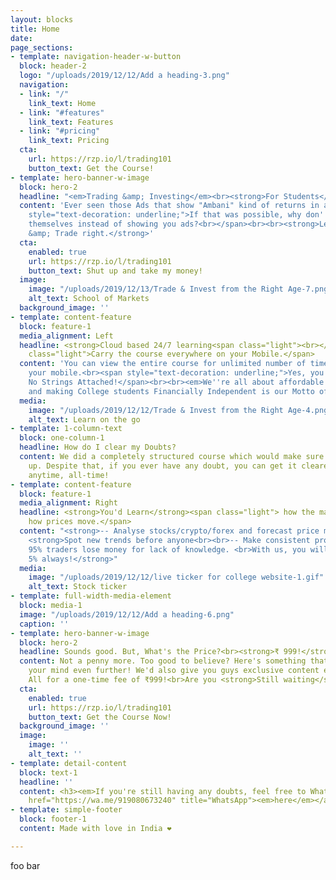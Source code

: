 ```yaml
---
layout: blocks
title: Home
date: 
page_sections:
- template: navigation-header-w-button
  block: header-2
  logo: "/uploads/2019/12/12/Add a heading-3.png"
  navigation:
  - link: "/"
    link_text: Home
  - link: "#features"
    link_text: Features
  - link: "#pricing"
    link_text: Pricing
  cta:
    url: https://rzp.io/l/trading101
    button_text: Get the Course!
- template: hero-banner-w-image
  block: hero-2
  headline: "<em>Trading &amp; Investing</em><br><strong>For Students</strong>"
  content: 'Ever seen those Ads that show "Ambani" kind of returns in a day?<br><br><span
    style="text-decoration: underline;">If that was possible, why don''t they trade
    themselves instead of showing you ads?<br></span><br><br><strong>Learn from scratch
    &amp; Trade right.</strong>'
  cta:
    enabled: true
    url: https://rzp.io/l/trading101
    button_text: Shut up and take my money!
  image:
    image: "/uploads/2019/12/13/Trade & Invest from the Right Age-7.png"
    alt_text: School of Markets
  background_image: ''
- template: content-feature
  block: feature-1
  media_alignment: Left
  headline: <strong>Cloud based 24/7 learning<span class="light"><br></span></strong><span
    class="light">Carry the course everywhere on your Mobile.</span>
  content: 'You can view the entire course for unlimited number of times, through
    your mobile.<br><span style="text-decoration: underline;">Yes, you read it right.
    No Strings Attached!</span><br><br><em>We''re all about affordable education,
    and making College students Financially Independent is our Motto of the year 2020!</em>'
  media:
    image: "/uploads/2019/12/12/Trade & Invest from the Right Age-4.png"
    alt_text: Learn on the go
- template: 1-column-text
  block: one-column-1
  headline: How do I clear my Doubts?
  content: We did a completely structured course which would make sure no doubts come
    up. Despite that, if you ever have any doubt, you can get it cleared over call/text/TeamViewer
    anytime, all-time!
- template: content-feature
  block: feature-1
  media_alignment: Right
  headline: <strong>You'd Learn</strong><span class="light"> how the market works,
    how prices move.</span>
  content: "<strong>-- Analyse stocks/crypto/forex and forecast price movements.</strong><br><br>--
    <strong>Spot new trends before anyone<br><br>-- Make consistent profits.<br><br>Over
    95% traders lose money for lack of knowledge. <br>With us, you will be in the
    5% always!</strong>"
  media:
    image: "/uploads/2019/12/12/live ticker for college website-1.gif"
    alt_text: Stock ticker
- template: full-width-media-element
  block: media-1
  image: "/uploads/2019/12/12/Add a heading-6.png"
  caption: ''
- template: hero-banner-w-image
  block: hero-2
  headline: Sounds good. But, What's the Price?<br><strong>₹ 999!</strong>
  content: Not a penny more. Too good to believe? Here's something that would blow
    your mind even further! We'd also give you guys exclusive content every month!
    All for a one-time fee of ₹999!<br>Are you <strong>Still waiting</strong>?
  cta:
    enabled: true
    url: https://rzp.io/l/trading101
    button_text: Get the Course Now!
  background_image: ''
  image:
    image: ''
    alt_text: ''
- template: detail-content
  block: text-1
  headline: ''
  content: <h3><em>If you're still having any doubts, feel free to WhatsApp us </em><a
    href="https://wa.me/919080673240" title="WhatsApp"><em>here</em></a></h3>
- template: simple-footer
  block: footer-1
  content: Made with love in India ❤︎

---
```

foo bar